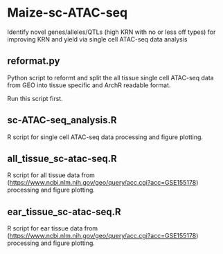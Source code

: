 # Maize-sc-ATAC-seq
Identify novel genes/alleles/QTLs (high KRN with no or less off types) for improving KRN and yield via single cell ATAC-seq data analysis
## reformat.py
Python script to reformt and split the all tissue single cell ATAC-seq data from GEO into tissue specific and ArchR readable format.

Run this script first.
## sc-ATAC-seq_analysis.R
R script for single cell ATAC-seq data processing and figure plotting. 
## all_tissue_sc-atac-seq.R
R script for all tissue data from (https://www.ncbi.nlm.nih.gov/geo/query/acc.cgi?acc=GSE155178) processing and figure plotting.
## ear_tissue_sc-atac-seq.R
R script for ear tissue data from (https://www.ncbi.nlm.nih.gov/geo/query/acc.cgi?acc=GSE155178) processing and figure plotting.

